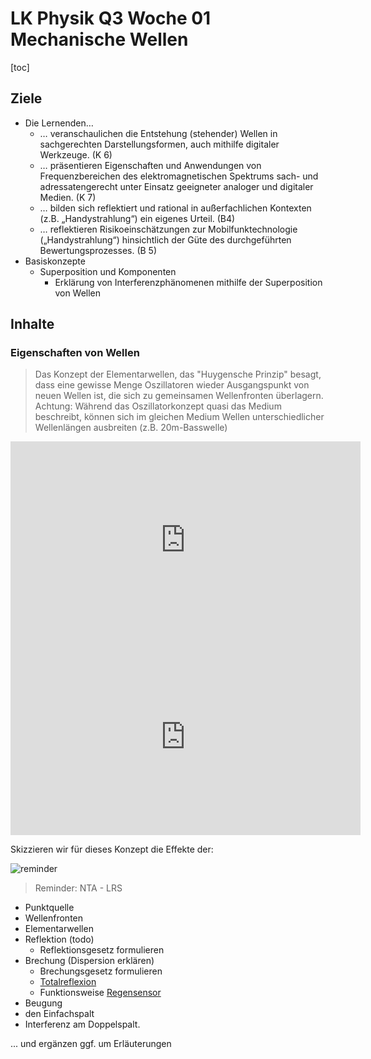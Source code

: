 LK Physik Q3 Woche 01 Mechanische Wellen
==============================

[toc]

## Ziele

* Die Lernenden…
  * … veranschaulichen die Entstehung (stehender) Wellen in sachgerechten Darstellungsformen, auch mithilfe digitaler Werkzeuge. (K 6)
  * … präsentieren Eigenschaften und Anwendungen von Frequenzbereichen des elektromagnetischen Spektrums sach- und adressatengerecht unter Einsatz geeigneter analoger und digitaler Medien. (K 7)
  * … bilden sich reflektiert und rational in außerfachlichen Kontexten (z.B. „Handystrahlung“) ein eigenes Urteil. (B4)
  * … reflektieren Risikoeinschätzungen zur Mobilfunktechnologie („Handystrahlung“) hinsichtlich der Güte des durchgeführten Bewertungsprozesses. (B 5)
* Basiskonzepte
  * Superposition und Komponenten
    * Erklärung von Interferenzphänomenen mithilfe der Superposition von Wellen

## Inhalte

### Eigenschaften von Wellen

> Das Konzept der Elementarwellen, das "Huygensche Prinzip" besagt, dass eine gewisse Menge Oszillatoren wieder Ausgangspunkt von neuen Wellen ist, die sich zu gemeinsamen Wellenfronten überlagern. Achtung: Während das Oszillatorkonzept quasi das Medium beschreibt, können sich im gleichen Medium Wellen unterschiedlicher Wellenlängen ausbreiten (z.B. 20m-Basswelle)

<iframe width="560" height="315" src="https://www.youtube.com/embed/cnVkYK2L-wI?si=JrclXoH-hNgi8L2f" title="YouTube video player" frameborder="0" allow="accelerometer; autoplay; clipboard-write; encrypted-media; gyroscope; picture-in-picture; web-share" referrerpolicy="strict-origin-when-cross-origin" allowfullscreen></iframe>

<iframe width="560" height="315" src="https://www.youtube.com/embed/a3OYsAzLpio?si=IM8MuEvlUTZaFqag" title="YouTube video player" frameborder="0" allow="accelerometer; autoplay; clipboard-write; encrypted-media; gyroscope; picture-in-picture; web-share" referrerpolicy="strict-origin-when-cross-origin" allowfullscreen></iframe>

Skizzieren wir für dieses Konzept die Effekte der:

![reminder](https://media4.giphy.com/media/v1.Y2lkPTc5MGI3NjExc2lwYmswNTRvM2Q1bGJqbGd0enY2dWJrbWdwb29rMjh5MHJtd2M0ayZlcD12MV9pbnRlcm5hbF9naWZfYnlfaWQmY3Q9Zw/xT5LMOX8HAvNPtayDC/giphy.gif)

> Reminder: NTA - LRS

* Punktquelle
* Wellenfronten
* Elementarwellen
* Reflektion (todo)
  * Reflektionsgesetz formulieren
* Brechung (Dispersion erklären)
  * Brechungsgesetz formulieren
  * [Totalreflexion](https://www.leifiphysik.de/optik/lichtbrechung/grundwissen/totalreflexion)
  * Funktionsweise [Regensensor](https://de.wikipedia.org/wiki/Regensensor)
* Beugung
* den Einfachspalt
* Interferenz am Doppelspalt.

... und ergänzen ggf. um Erläuterungen
